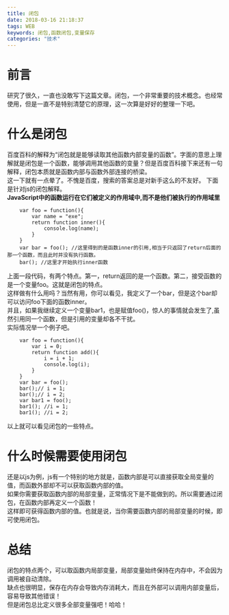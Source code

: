 ```yaml
---
title: 闭包
date: 2018-03-16 21:18:37
tags: WEB
keywords: 闭包,函数闭包,变量保存
categories: "技术"
---
```

# 前言
研究了很久，一直也没敢写下这篇文章。闭包，一个非常重要的技术概念。也经常使用，但是一直不是特别清楚它的原理，这一次算是好好的整理一下吧。
<!--more-->
# 什么是闭包
百度百科的解释为“闭包就是能够读取其他函数内部变量的函数”。字面的意思上理解就是闭包是一个函数，能够调用其他函数的变量？但是百度百科接下来还有一句解释，闭包本质就是函数内部与函数外部连接的桥梁。  
这一下就有一点晕了。不愧是百度，搜索的答案总是对新手这么的不友好。 
下面是针对js的闭包解释。  
**JavaScript中的函数运行在它们被定义的作用域中,而不是他们被执行的作用域里**  
```
    var foo = function(){
        var name = "exe";
        return function inner(){
            console.log(name);
        }
    }
    var bar = foo(); //这里得到的是函数inner的引用,相当于只返回了return后面的那一个函数，而且此时并没有执行函数。
    bar(); //这里才开始执行inner函数
```
上面一段代码，有两个特点。第一，return返回的是一个函数。第二，接受函数的是一个变量foo。这就是闭包的特点。  
这样做有什么用吗？当然有用，你可以看见，我定义了一个bar，但是这个bar却可以访问foo下面的函数inner。  
并且，如果我继续定义一个变量bar1，也是赋值foo()，惊人的事情就会发生了,虽然引用同一个函数，但是引用的变量却各不干扰。  
实际情况举一个例子吧。  
```
    var foo = function(){
        var i = 0;
        return function add(){
            i = i + 1;
            console.log(i);
        }
    }
    var bar = foo();
    bar();// i = 1;
    bar();// i = 2;
    var bar1 = foo();
    bar1(); //i = 1;
    bar1(); //i = 2;
```
以上就可以看见闭包的一些特点。
# 什么时候需要使用闭包
还是以js为例，js有一个特别的地方就是，函数内部是可以直接获取全局变量的值，而函数外部却不可以获取函数内部的值。  
如果你需要获取函数内部的局部变量，正常情况下是不能做到的。所以需要通过闭包，在函数内部再定义一个函数！  
这样即可获得函数内部的值。也就是说，当你需要函数内部的局部变量的时候，即可使用闭包。  
# 总结
闭包的特点两个，可以取函数内局部变量，局部变量始终保持在内存中，不会因为调用被自动清除。  
缺点也很明显，保存在内存会导致内存消耗大，而且在外部可以调用内部变量后，容易导致其他错误！  
但是闭包总比定义很多全部变量强吧！哈哈！